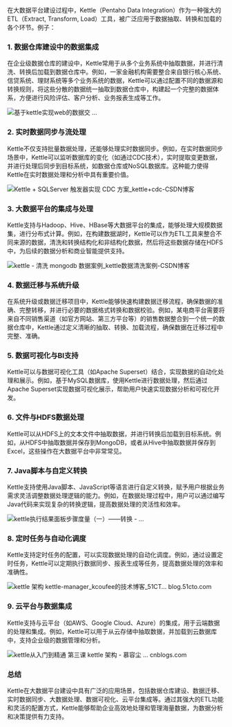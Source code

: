 在大数据平台建设过程中，Kettle（Pentaho Data Integration）作为一种强大的ETL（Extract, Transform, Load）工具，被广泛应用于数据抽取、转换和加载的各个环节。例子：

### 1. **数据仓库建设中的数据集成**
在企业级数据仓库的建设中，Kettle常用于从多个业务系统中抽取数据，并进行清洗、转换后加载到数据仓库中。例如，一家金融机构需要整合来自银行核心系统、信贷系统、理财系统等多个业务系统的数据，Kettle可以通过配置不同的数据源和转换规则，将这些分散的数据统一抽取到数据仓库中，构建起一个完整的数据体系，方便进行风险评估、客户分析、业务报表生成等工作。


![基于kettle实现web的数据交 …](images/6b58832b62168c1479960dedf1048613.jpg)

### 2. **实时数据同步与流处理**
Kettle不仅支持批量数据处理，还能够处理实时数据同步。例如，在实时数据同步场景中，Kettle可以监听数据库的变化（如通过CDC技术），实时提取变更数据，并进行处理后同步到目标系统，如数据仓库或NoSQL数据库。这种能力使得Kettle在实时数据处理和分析中具有重要价值。


![Kettle + SQLServer 触发器实现 CDC 方案_kettle+cdc-CSDN博客](images/93ab8a4ad2eb8fbb5316beb837c083a1.jpg)

### 3. **大数据平台的集成与处理**
Kettle支持与Hadoop、Hive、HBase等大数据平台的集成，能够处理大规模数据集，进行分布式计算。例如，在构建数据湖时，Kettle可以作为ETL工具来整合不同来源的数据，清洗和转换结构化和非结构化数据，然后将这些数据存储在HDFS中，为后续的数据分析和商业智能提供支持。


![kettle - 清洗 mongodb 数据案例_kettle数据清洗案例-CSDN博客](images/ff615534ee8083f014375815196c3c4b.jpg)

### 4. **数据迁移与系统升级**
在系统升级或数据迁移项目中，Kettle能够快速构建数据迁移流程，确保数据的准确、完整转移，并进行必要的数据格式转换和数据校验。例如，某电商平台需要将来自不同销售渠道（如官方网站、第三方平台等）的销售数据整合到一个统一的数据仓库中，Kettle通过定义清晰的抽取、转换、加载流程，确保数据在迁移过程中完整、准确。



### 5. **数据可视化与BI支持**
Kettle可以与数据可视化工具（如Apache Superset）结合，实现数据的自动化处理和展示。例如，基于MySQL数据库，使用Kettle进行数据处理，然后通过Apache Superset实现数据可视化展示，帮助用户快速实现数据分析和可视化开发。



### 6. **文件与HDFS数据处理**
Kettle可以从HDFS上的文本文件中抽取数据，并进行转换后加载到目标系统。例如，从HDFS中抽取数据并保存到MongoDB，或者从Hive中抽取数据并保存到Excel，这些操作在大数据平台中非常常见。



### 7. **Java脚本与自定义转换**
Kettle支持使用Java脚本、JavaScript等语言进行自定义转换，赋予用户根据业务需求灵活调整数据处理逻辑的能力。例如，在数据处理过程中，用户可以通过编写Java代码来实现复杂的转换逻辑，提高数据处理的灵活性和效率。


![kettle执行结果面板步骤度量（一）——转换 - …](images/fa19ce06400b5a2506893b1df17660e5.jpg)

### 8. **定时任务与自动化调度**
Kettle支持定时任务的配置，可以实现数据处理的自动化调度。例如，通过设置定时任务，Kettle可以定期执行数据同步、报表生成等任务，提高数据处理的效率和准确性。


![kettle 架构 kettle-manager_kcoufee的技术博客_51CT… blog.51cto.com](images/3b6d1ff9259859e3dcb300fd5c66a86c.jpg)

### 9. **云平台与数据集成**
Kettle支持与云平台（如AWS、Google Cloud、Azure）的集成，用于云端数据的处理和集成。例如，Kettle可以用于从云存储中抽取数据，并加载到云数据库中，支持企业级的数据管理和分析。


![kettle从入门到精通 第三课 kettle 架构 - 慕容尘 … cnblogs.com](images/20fe8aec620cf9a95001d88b0550ca17.jpg)

### 总结
Kettle在大数据平台建设中具有广泛的应用场景，包括数据仓库建设、数据迁移、实时数据同步、大数据处理、数据可视化、云平台集成等。通过其强大的ETL功能和灵活的配置方式，Kettle能够帮助企业高效地处理和管理海量数据，为数据分析和决策提供有力支持。



